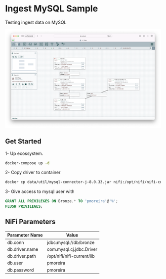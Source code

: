 # Ingest MySQL Sample
Testing ingest data on MySQL

![](./assets/nifi.png)

## Get Started
1- Up ecossystem.
```bash
docker-compose up -d
```
2- Copy driver to container
```bash
docker cp data/util/mysql-connector-j-8.0.33.jar nifi:/opt/nifi/nifi-current/lib
```
3- Give access to mysql user with
```SQL
GRANT ALL PRIVILEGES ON Bronze.* TO 'pmoreira'@'%';
FLUSH PRIVILEGES;
```

## NiFi Parameters
Parameter Name|Value
--|--
db.conn|jdbc:mysql://db/bronze
db.driver.name|com.mysql.cj.jdbc.Driver
db.driver.path|/opt/nifi/nifi-current/lib
db.user|pmoreira
db.password|pmoreira